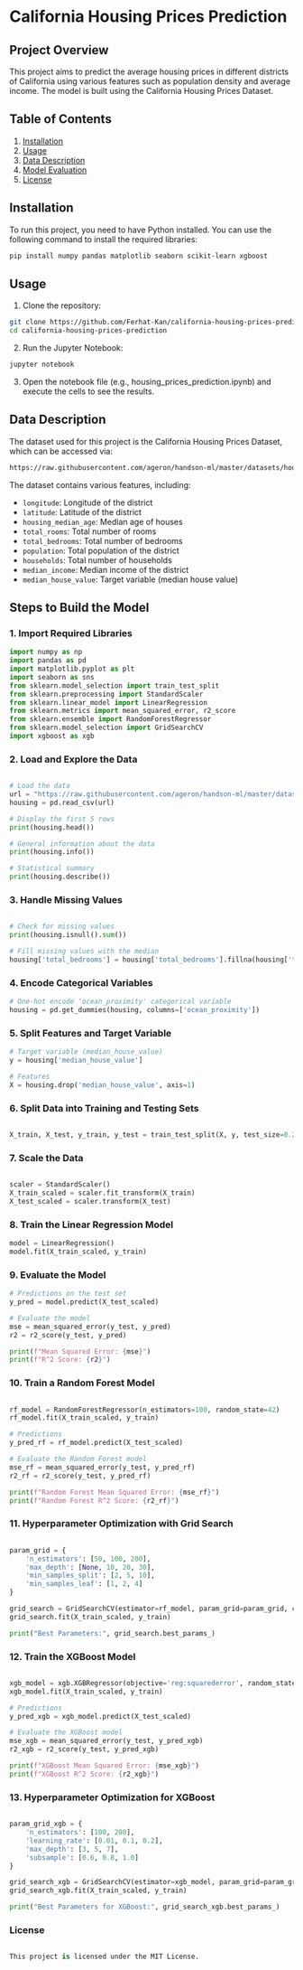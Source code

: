 # California Housing Prices Prediction

## Project Overview
This project aims to predict the average housing prices in different districts of California using various features such as population density and average income. The model is built using the California Housing Prices Dataset.

## Table of Contents
1. [Installation](#installation)
2. [Usage](#usage)
3. [Data Description](#data-description)
4. [Model Evaluation](#model-evaluation)
5. [License](#license)

## Installation
To run this project, you need to have Python installed. You can use the following command to install the required libraries:

```bash
pip install numpy pandas matplotlib seaborn scikit-learn xgboost
```

## Usage
1. Clone the repository:
```bash
git clone https://github.com/Ferhat-Kan/california-housing-prices-prediction.git
cd california-housing-prices-prediction
```
2. Run the Jupyter Notebook:
```bash
jupyter notebook
```

3. Open the notebook file (e.g., housing_prices_prediction.ipynb) and execute the cells to see the results.

## Data Description
The dataset used for this project is the California Housing Prices Dataset, which can be accessed via:
```bash
https://raw.githubusercontent.com/ageron/handson-ml/master/datasets/housing/housing.csv
```

The dataset contains various features, including:

- `longitude`: Longitude of the district
- `latitude`: Latitude of the district
- `housing_median_age`: Median age of houses
- `total_rooms`: Total number of rooms
- `total_bedrooms`: Total number of bedrooms
- `population`: Total population of the district
- `households`: Total number of households
- `median_income`: Median income of the district
- `median_house_value`: Target variable (median house value)

## Steps to Build the Model

### 1. Import Required Libraries
```python
import numpy as np
import pandas as pd
import matplotlib.pyplot as plt
import seaborn as sns
from sklearn.model_selection import train_test_split
from sklearn.preprocessing import StandardScaler
from sklearn.linear_model import LinearRegression
from sklearn.metrics import mean_squared_error, r2_score
from sklearn.ensemble import RandomForestRegressor
from sklearn.model_selection import GridSearchCV
import xgboost as xgb
```

### 2. Load and Explore the Data
```python

# Load the data
url = "https://raw.githubusercontent.com/ageron/handson-ml/master/datasets/housing/housing.csv"
housing = pd.read_csv(url)

# Display the first 5 rows
print(housing.head())

# General information about the data
print(housing.info())

# Statistical summary
print(housing.describe())
```

### 3. Handle Missing Values
```python

# Check for missing values
print(housing.isnull().sum())

# Fill missing values with the median
housing['total_bedrooms'] = housing['total_bedrooms'].fillna(housing['total_bedrooms'].median())
```

### 4. Encode Categorical Variables
```python
# One-hot encode 'ocean_proximity' categorical variable
housing = pd.get_dummies(housing, columns=['ocean_proximity'])
```

### 5. Split Features and Target Variable
```python
# Target variable (median_house_value)
y = housing['median_house_value']

# Features
X = housing.drop('median_house_value', axis=1)
```

### 6. Split Data into Training and Testing Sets
```python

X_train, X_test, y_train, y_test = train_test_split(X, y, test_size=0.2, random_state=42)
```

### 7. Scale the Data
```python

scaler = StandardScaler()
X_train_scaled = scaler.fit_transform(X_train)
X_test_scaled = scaler.transform(X_test)
```

### 8. Train the Linear Regression Model
```python
model = LinearRegression()
model.fit(X_train_scaled, y_train)
```

### 9. Evaluate the Model
```python
# Predictions on the test set
y_pred = model.predict(X_test_scaled)

# Evaluate the model
mse = mean_squared_error(y_test, y_pred)
r2 = r2_score(y_test, y_pred)

print(f"Mean Squared Error: {mse}")
print(f"R^2 Score: {r2}")
```

### 10. Train a Random Forest Model
```python

rf_model = RandomForestRegressor(n_estimators=100, random_state=42)
rf_model.fit(X_train_scaled, y_train)

# Predictions
y_pred_rf = rf_model.predict(X_test_scaled)

# Evaluate the Random Forest model
mse_rf = mean_squared_error(y_test, y_pred_rf)
r2_rf = r2_score(y_test, y_pred_rf)

print(f"Random Forest Mean Squared Error: {mse_rf}")
print(f"Random Forest R^2 Score: {r2_rf}")
```

### 11. Hyperparameter Optimization with Grid Search
```python

param_grid = {
    'n_estimators': [50, 100, 200],
    'max_depth': [None, 10, 20, 30],
    'min_samples_split': [2, 5, 10],
    'min_samples_leaf': [1, 2, 4]
}

grid_search = GridSearchCV(estimator=rf_model, param_grid=param_grid, cv=5, n_jobs=-1, verbose=2)
grid_search.fit(X_train_scaled, y_train)

print("Best Parameters:", grid_search.best_params_)
```

### 12. Train the XGBoost Model
```python

xgb_model = xgb.XGBRegressor(objective='reg:squarederror', random_state=42)
xgb_model.fit(X_train_scaled, y_train)

# Predictions
y_pred_xgb = xgb_model.predict(X_test_scaled)

# Evaluate the XGBoost model
mse_xgb = mean_squared_error(y_test, y_pred_xgb)
r2_xgb = r2_score(y_test, y_pred_xgb)

print(f"XGBoost Mean Squared Error: {mse_xgb}")
print(f"XGBoost R^2 Score: {r2_xgb}")
```

### 13. Hyperparameter Optimization for XGBoost
```python

param_grid_xgb = {
    'n_estimators': [100, 200],
    'learning_rate': [0.01, 0.1, 0.2],
    'max_depth': [3, 5, 7],
    'subsample': [0.6, 0.8, 1.0]
}

grid_search_xgb = GridSearchCV(estimator=xgb_model, param_grid=param_grid_xgb, cv=5, n_jobs=-1, verbose=2)
grid_search_xgb.fit(X_train_scaled, y_train)

print("Best Parameters for XGBoost:", grid_search_xgb.best_params_)
```

### License
```python

This project is licensed under the MIT License.
```